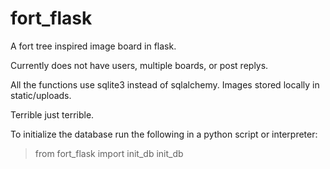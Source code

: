 fort_flask
==========
A fort tree inspired image board in flask.

Currently does not have users, multiple boards, or post replys.

All the functions use sqlite3 instead of sqlalchemy. Images stored locally in static/uploads.

Terrible just terrible.

To initialize the database run the following in a python script or interpreter:
>from fort_flask import init_db
>init_db
